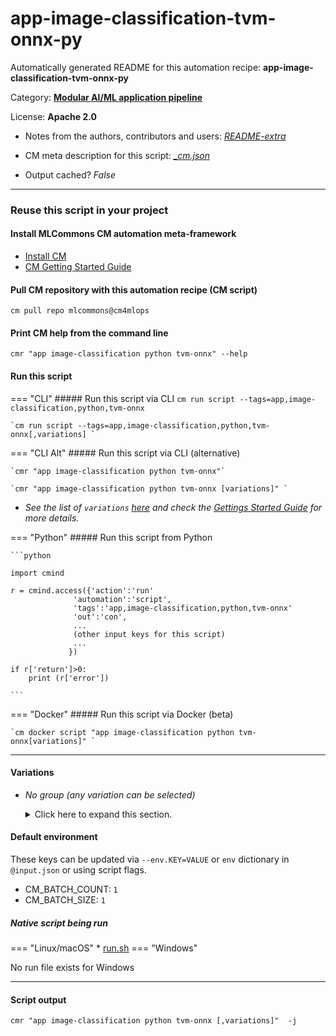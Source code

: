 # app-image-classification-tvm-onnx-py
Automatically generated README for this automation recipe: **app-image-classification-tvm-onnx-py**

Category: **[Modular AI/ML application pipeline](..)**

License: **Apache 2.0**

* Notes from the authors, contributors and users: [*README-extra*](https://github.com/mlcommons/cm4mlops/tree/main/script/app-image-classification-tvm-onnx-py/README-extra.md)

* CM meta description for this script: *[_cm.json](https://github.com/mlcommons/cm4mlops/tree/main/script/app-image-classification-tvm-onnx-py/_cm.json)*
* Output cached? *False*

---
### Reuse this script in your project

#### Install MLCommons CM automation meta-framework

* [Install CM](https://docs.mlcommons.org/ck/install)
* [CM Getting Started Guide](https://docs.mlcommons.org/ck/getting-started/)

#### Pull CM repository with this automation recipe (CM script)

```cm pull repo mlcommons@cm4mlops```

#### Print CM help from the command line

````cmr "app image-classification python tvm-onnx" --help````

#### Run this script

=== "CLI"
    ##### Run this script via CLI
    `cm run script --tags=app,image-classification,python,tvm-onnx`

    `cm run script --tags=app,image-classification,python,tvm-onnx[,variations] `

=== "CLI Alt"
    ##### Run this script via CLI (alternative)

    `cmr "app image-classification python tvm-onnx"`

    `cmr "app image-classification python tvm-onnx [variations]" `


* *See the list of `variations` [here](#variations) and check the [Gettings Started Guide](https://github.com/mlcommons/ck/blob/dev/docs/getting-started.md) for more details.*

=== "Python"
    ##### Run this script from Python


    ```python

    import cmind

    r = cmind.access({'action':'run'
                  'automation':'script',
                  'tags':'app,image-classification,python,tvm-onnx'
                  'out':'con',
                  ...
                  (other input keys for this script)
                  ...
                 })

    if r['return']>0:
        print (r['error'])

    ```


=== "Docker"
    ##### Run this script via Docker (beta)

    `cm docker script "app image-classification python tvm-onnx[variations]" `

___


#### Variations

  * *No group (any variation can be selected)*
    <details>
    <summary>Click here to expand this section.</summary>

    * `_cuda`
      - Environment variables:
        - *USE_CUDA*: `yes`
      - Workflow:
        1. ***Read "deps" on other CM scripts***
           * get,cuda
             - CM script: [get-cuda](https://github.com/mlcommons/cm4mlops/tree/master/script/get-cuda)
    * `_llvm`
      - Workflow:

    </details>

#### Default environment


These keys can be updated via `--env.KEY=VALUE` or `env` dictionary in `@input.json` or using script flags.

* CM_BATCH_COUNT: `1`
* CM_BATCH_SIZE: `1`



##### Native script being run
=== "Linux/macOS"
     * [run.sh](https://github.com/mlcommons/cm4mlops/tree/main/script/app-image-classification-tvm-onnx-py/run.sh)
=== "Windows"

No run file exists for Windows
___
#### Script output
`cmr "app image-classification python tvm-onnx [,variations]"  -j`